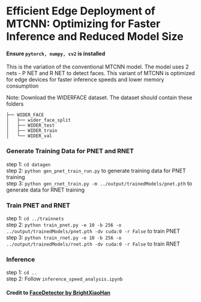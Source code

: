# Efficient Edge Deployment of MTCNN: Optimizing for Faster Inference and Reduced Model Size

#### Ensure ``pytorch, numpy, cv2`` is installed 

This is the variation of the conventional MTCNN model. The model uses 2 nets - P NET and R NET to detect faces.
This variant of MTCNN is optimized for edge devices for faster inference speeds and lower memory consumption

Note: Download the WIDERFACE dataset. The dataset should contain these folders
```
├── WIDER_FACE
│   ├── wider_face_split
│   ├── WIDER_test
│   ├── WIDER_train
│   └── WIDER_val
```

### Generate Training Data for PNET and RNET
step 1: `cd datagen`  
step 2: `python gen_pnet_train_run.py` to generate training data for PNET training  
step 3: `python gen_rnet_train.py -m ../output/trainedModels/pnet.pth` to generate data for RNET training  

### Train PNET and RNET
step 1: `cd ../trainnets`  
step 2: `python train_pnet.py -e 10 -b 256 -o ../output/trainedModels/pnet.pth -dv cuda:0 -r False` to train PNET  
step 3: `python train_rnet.py -e 10 -b 256 -o ../output/trainedModels/rnet.pth -dv cuda:0 -r False` to train RNET  

### Inference
step 1: `cd ..`  
step 2: Follow ``inference_speed_analysis.ipynb``

#### Credit to [FaceDetector by BrightXiaoHan](https://github.com/BrightXiaoHan/FaceDetector)


